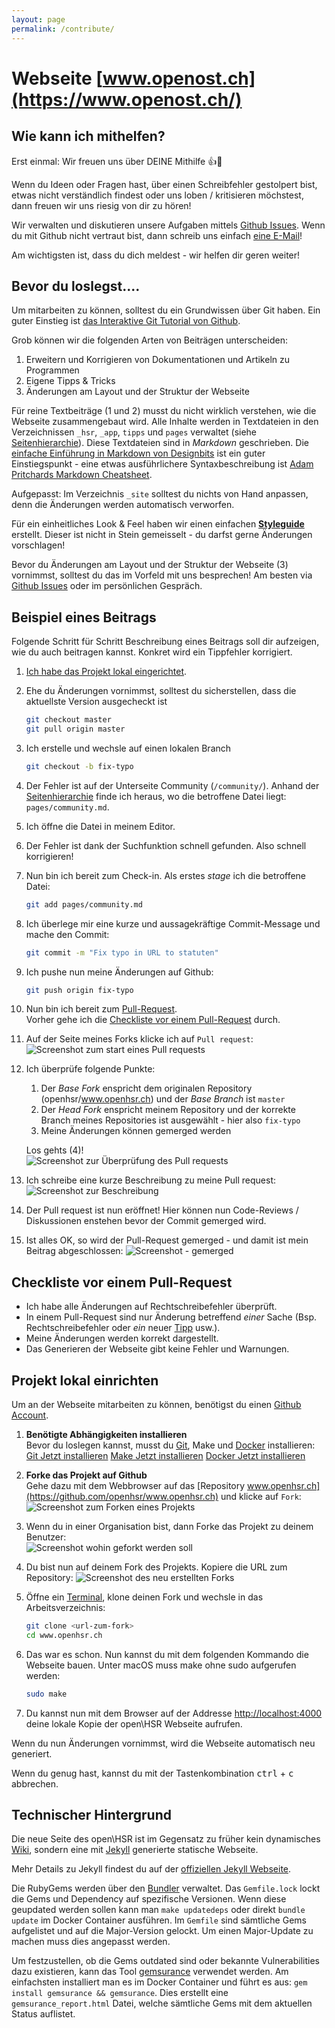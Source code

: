 ```yaml
---
layout: page
permalink: /contribute/
---
```


# Webseite [www.openost.ch](https://www.openost.ch/)

## Wie kann ich mithelfen?
Erst einmal: Wir freuen uns über DEINE Mithilfe :thumbsup::tada:

Wenn du Ideen oder Fragen hast, über einen Schreibfehler gestolpert bist, etwas nicht
verständlich findest oder uns loben / kritisieren möchstest, dann freuen wir uns riesig von dir zu hören!

Wir verwalten und diskutieren unsere Aufgaben mittels [Github Issues](https://github.com/openhsr/www.openhsr.ch/issues).
Wenn du mit Github nicht vertraut bist, dann schreib uns einfach [eine E-Mail](mailto:info@openhsr.ch)!

Am wichtigsten ist, dass du dich meldest - wir helfen dir geren weiter!

## Bevor du loslegst....
Um mitarbeiten zu können, solltest du ein Grundwissen über Git haben. Ein guter Einstieg ist [das Interaktive Git Tutorial von Github](https://try.github.io/).

Grob können wir die folgenden Arten von Beiträgen unterscheiden:

1. Erweitern und Korrigieren von Dokumentationen und Artikeln zu Programmen
2. Eigene Tipps & Tricks
3. Änderungen am Layout und der Struktur der Webseite


Für reine Textbeiträge (1 und 2) musst du nicht wirklich verstehen, wie die Webseite zusammengebaut wird. Alle Inhalte werden in Textdateien in den Verzeichnissen ``_hsr``, ``_app``, ``tipps`` und ``pages`` verwaltet (siehe [Seitenhierarchie](https://www.openhsr.ch/styleguide/#seitenhierarchie)). Diese Textdateien sind in *Markdown* geschrieben. Die [einfache Einführung in Markdown von Designbits](http://www.designbits.de/artikel/markdown-eine-kleine-einfuehrung/) ist ein guter Einstiegspunkt - eine etwas ausführlichere Syntaxbeschreibung ist [Adam Pritchards Markdown Cheatsheet](https://github.com/adam-p/markdown-here/wiki/Markdown-Cheatsheet).

Aufgepasst: Im Verzeichnis ``_site`` solltest du nichts von Hand anpassen, denn die Änderungen werden automatisch verworfen.

Für ein einheitliches Look & Feel haben wir einen einfachen **[Styleguide](https://www.openhsr.ch/styleguide/)** erstellt. Dieser ist nicht in Stein gemeisselt - du darfst gerne Änderungen vorschlagen!

Bevor du Änderungen am Layout und der Struktur der Webseite (3) vornimmst, solltest du das im Vorfeld mit uns besprechen! Am besten via [Github Issues](https://github.com/openhsr/www.openhsr.ch/issues) oder im persönlichen Gespräch.

## Beispiel eines Beitrags
Folgende Schritt für Schritt Beschreibung eines Beitrags soll dir aufzeigen,
wie du auch beitragen kannst. Konkret wird ein Tippfehler korrigiert.

1. [Ich habe das Projekt lokal eingerichtet](#projekt-lokal-einrichten).
2. Ehe du Änderungen vornimmst, solltest du sicherstellen, dass die aktuellste Version ausgecheckt ist

    ```bash
    git checkout master
    git pull origin master
    ```

3. Ich erstelle und wechsle auf einen lokalen Branch

    ```bash
    git checkout -b fix-typo
    ```

4. Der Fehler ist auf der Unterseite Community (`/community/`). Anhand der [Seitenhierarchie]('/styleguide/#seitenhierarchie') finde ich heraus, wo die betroffene Datei liegt: `pages/community.md`.
5. Ich öffne die Datei in meinem Editor.
6. Der Fehler ist dank der Suchfunktion schnell gefunden. Also schnell korrigieren!
7. Nun bin ich bereit zum Check-in. Als erstes *stage* ich die betroffene Datei:

    ```bash
    git add pages/community.md
    ```
8. Ich überlege mir eine kurze und aussagekräftige Commit-Message und mache den Commit:

    ```bash
    git commit -m "Fix typo in URL to statuten"
    ```
9. Ich pushe nun meine Änderungen auf Github:

    ```bash
    git push origin fix-typo
    ```
8. Nun bin ich bereit zum [Pull-Request](https://help.github.com/articles/using-pull-requests/). <br> Vorher gehe ich die [Checkliste vor einem Pull-Request](#checkliste-vor-einem-pull-request) durch.

9. Auf der Seite meines Forks klicke ich auf `Pull request`: <br>
   ![Screenshot zum start eines Pull requests](/assets/contribute/beispiel_beitrag_1.png)
9. Ich überprüfe folgende Punkte:

    1. Der *Base Fork* enspricht dem originalen Repository (openhsr/www.openhsr.ch) und der *Base Branch* ist `master`
    2. Der *Head Fork* enspricht meinem Repository und der korrekte Branch meines Repositories ist ausgewählt - hier also `fix-typo`
    3. Meine Änderungen können gemerged werden

    Los gehts (4)! <br>
   ![Screenshot zur Überprüfung des Pull requests](/assets/contribute/beispiel_beitrag_2.png)
10. Ich schreibe eine kurze Beschreibung zu meine Pull request:<br>
    ![Screenshot zur Beschreibung](/assets/contribute/beispiel_beitrag_3.png)
11. Der Pull request ist nun eröffnet! Hier können nun Code-Reviews / Diskussionen enstehen bevor
    der Commit gemerged wird.
12. Ist alles OK, so wird der Pull-Request gemerged - und damit ist mein Beitrag abgeschlossen:
    ![Screenshot - gemerged](/assets/contribute/beispiel_beitrag_4.png)


## Checkliste vor einem Pull-Request

- Ich habe alle Änderungen auf Rechtschreibefehler überprüft.
- In einem Pull-Request sind nur Änderung betreffend *einer* Sache (Bsp. Rechtschreibefehler oder *ein* neuer [Tipp](https://www.openhsr.ch/tipps/) usw.).
- Meine Änderungen werden korrekt dargestellt.
- Das Generieren der Webseite gibt keine Fehler und Warnungen.


## Projekt lokal einrichten

Um an der Webseite mitarbeiten zu können, benötigst du einen [Github Account](http://github.com/join).

1. **Benötigte Abhängigkeiten installieren**<br>
   Bevor du loslegen kannst, musst du [Git](https://git-scm.com/), Make und [Docker](https://docs.docker.com/engine/installation/) installieren: <br>
   [Git Jetzt installieren](http://apt.ubuntu.com/p/git)
   [Make Jetzt installieren](http://apt.ubuntu.com/p/make)
   [Docker Jetzt installieren](http://apt.ubuntu.com/p/docker)
2. **Forke das Projekt auf Github**<br>
   Gehe dazu mit dem Webbrowser auf das [Repository www.openhsr.ch](https://github.com/openhsr/www.openhsr.ch) und klicke auf `Fork`:<br>
   ![Screenshot zum Forken eines Projekts](/assets/contribute/projekt_einrichten_1.png)
3. Wenn du in einer Organisation bist, dann Forke das Projekt zu deinem Benutzer: <br>
   ![Screenshot wohin geforkt werden soll](/assets/contribute/projekt_einrichten_2.png)
4. Du bist nun auf deinem Fork des Projekts. Kopiere die URL zum Repository:
   ![Screenshot des neu erstellten Forks](/assets/contribute/projekt_einrichten_3.png)
5. Öffne ein [Terminal](https://wiki.ubuntuusers.de/Terminal/), klone deinen Fork und wechsle in das Arbeitsverzeichnis:

    ```bash
    git clone <url-zum-fork>
    cd www.openhsr.ch
    ```
6. Das war es schon. Nun kannst du mit dem folgenden Kommando die Webseite bauen. Unter macOS muss make ohne sudo aufgerufen werden:

    ```bash
    sudo make
    ```
7. Du kannst nun mit dem Browser auf der Addresse <http://localhost:4000> deine lokale Kopie der open\HSR Webseite aufrufen.

Wenn du nun Änderungen vornimmst, wird die Webseite automatisch neu generiert.

Wenn du genug hast, kannst du mit der Tastenkombination <kbd>ctrl</kbd> + <kbd>c</kbd> abbrechen.

## Technischer Hintergrund
Die neue Seite des open\HSR ist im Gegensatz zu früher kein dynamisches [Wiki](https://de.wikipedia.org/wiki/Wiki), sondern eine mit [Jekyll](http://jekyllrb.com) generierte statische Webseite.

Mehr Details zu Jekyll findest du auf der [offiziellen Jekyll Webseite](http://jekyllrb.com).

Die RubyGems werden über den [Bundler](https://bundler.io/) verwaltet. Das `Gemfile.lock` lockt die Gems und Dependency auf spezifische Versionen. Wenn diese geupdated werden sollen kann man `make updatedeps` oder direkt `bundle update` im Docker Container ausführen. Im `Gemfile` sind sämtliche Gems aufgelistet und auf die Major-Version gelockt. Um einen Major-Update zu machen muss dies angepasst werden.

Um festzustellen, ob die Gems outdated sind oder bekannte Vulnerabilities dazu existieren, kann das Tool [gemsurance](https://github.com/appfolio/gemsurance) verwendet werden. Am einfachsten installiert man es im Docker Container und führt es aus: `gem install gemsurance && gemsurance`. Dies erstellt eine `gemsurance_report.html` Datei, welche sämtliche Gems mit dem aktuellen Status auflistet.

